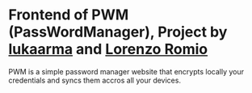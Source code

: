 # Frontend of PWM (PassWordManager), Project by [lukaarma] and [Lorenzo Romio]

PWM is a simple password manager website that encrypts locally your credentials and syncs them accros all your devices.

[lukaarma]: https://github.com/lukaarma
[Lorenzo Romio]: https://github.com/lorenzoromio
